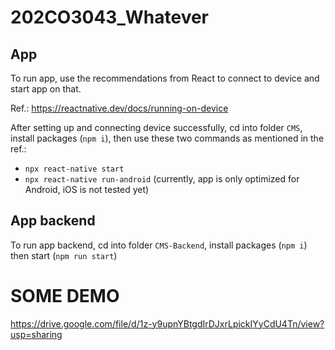# 202CO3043_Whatever

## App
To run app, use the recommendations from React to connect to device and start app on that.

Ref.: https://reactnative.dev/docs/running-on-device

After setting up and connecting device successfully, cd into folder `CMS`, install packages (`npm i`), then use these two commands as mentioned in the ref.:

- `npx react-native start`
- `npx react-native run-android` (currently, app is only optimized for Android, iOS is not tested yet)

## App backend
To run app backend, cd into folder `CMS-Backend`, install packages (`npm i`) then start (`npm run start`)


# SOME DEMO
https://drive.google.com/file/d/1z-y9upnYBtgdIrDJxrLpickIYyCdU4Tn/view?usp=sharing

